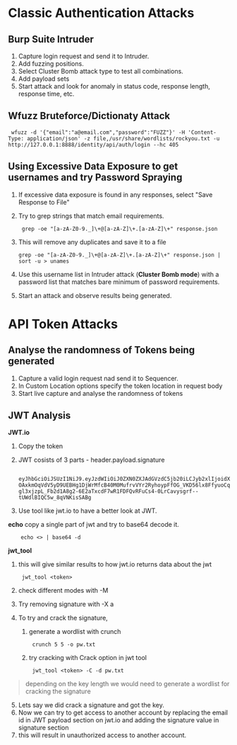 # Classic Authentication Attacks

## Burp Suite Intruder
1. Capture login request and send it to Intruder.
2. Add fuzzing positions.
3. Select Cluster Bomb attack type to test all combinations.
4. Add payload sets 
5. Start attack and look for anomaly in status code, response length, response time, etc.

## Wfuzz Bruteforce/Dictionaty Attack
     wfuzz -d '{"email":"a@email.com","password":"FUZZ"}' -H 'Content-Type: application/json' -z file,/usr/share/wordlists/rockyou.txt -u http://127.0.0.1:8888/identity/api/auth/login --hc 405

## Using Excessive Data Exposure to get usernames and try Password Spraying
1. If excessive data exposure is found in any responses, select "Save Response to File"
2. Try to grep strings that match email requirements. 
    
        grep -oe "[a-zA-Z0-9._]\+@[a-zA-Z]\+.[a-zA-Z]\+" response.json
3. This will remove any duplicates and save it to a file
  
       grep -oe "[a-zA-Z0-9._]\+@[a-zA-Z]\+.[a-zA-Z]\+" response.json | sort -u > unames

4. Use this username list in Intruder attack (**Cluster Bomb mode**) with a password list that matches bare minimum of password requirements. 
5. Start an attack and observe results being generated.


# API Token Attacks
## Analyse the randomness of Tokens being generated 
1. Capture a valid login request nad send it to Sequencer.
2. In Custom Location options specify the token location in request body
3. Start live capture and analyse the randomness of tokens

## JWT Analysis
**JWT.io**
1. Copy the token 
2. JWT cosists of 3 parts - header.payload.signature

        eyJhbGciOiJSUzI1NiJ9.eyJzdWIiOiJ0ZXN0ZXJAdGVzdC5jb20iLCJyb2xlIjoidXNlciIsImlhdCI6MTcxMjI5NDg4OSwiZXhwIjoxNzEyODk5Njg5fQ.fu0ELPPtszoh4b_DsynsHhbGuVowtZtMiQjTDMP7_bfMh9avBN0Yjx4rBYGlYBV78Ze6Fc_rPkzUyyGsYzOUipd_2HNDj5Tz3SgCWnQh0fca2SkqkNXSRgu9pARvA4favPWyTtGX4alF5AgJCwoIEUtUoz86DEkOwEt7QV6wqnVS3Y-OAxkmOqVdV5yD9UEBHg1DjWrMfcB40M0MufrvVYr2RyhoypFfOG_VKD56lx8FfyuoCq52HizCZVfsBZC4HYOwA-gl3xjzpL_Fb2d1A8g2-6E2aTxcdF7wR1FDFQvRFuCs4-0LrCavysgrf--tUWdlBIQC5w_8qVNKisSABg
3. Use tool like jwt.io to have a better look at JWT.
 
**echo**
copy a single part of jwt and try to base64 decode it.
    
        echo <> | base64 -d

**jwt_tool**
1. this will give similar results to how jwt.io returns data about the jwt
    
        jwt_tool <token>
2. check different modes with -M
3. Try removing signature with -X a 
4. To try and crack the signature, 
    1. generate a wordlist with crunch
        
            crunch 5 5 -o pw.txt
    2. try cracking with Crack option in jwt tool
            
            jwt_tool <token> -C -d pw.txt
> depending on the key length we would need to generate a wordlist for cracking the signature
5. Lets say we did crack a signature and got the key.
6. Now we can try to get access to another account by replacing the email id in JWT payload section on jwt.io and adding the signature value in signature section 
7. this will result in unauthorized access to another account.
